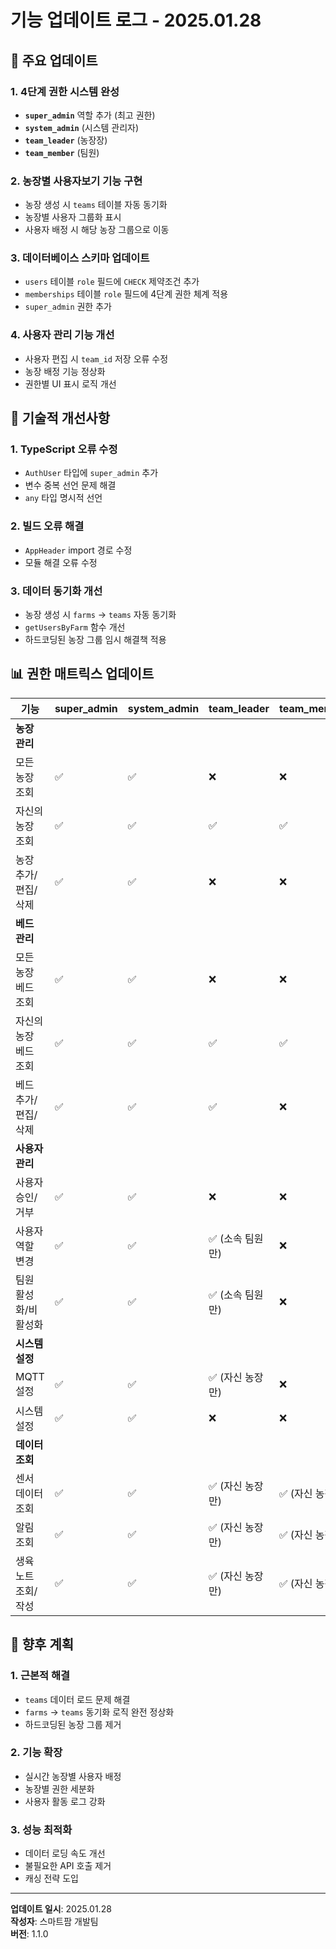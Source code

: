 # 기능 업데이트 로그 - 2025.01.28

## 🎯 **주요 업데이트**

### 1. **4단계 권한 시스템 완성**
- **`super_admin`** 역할 추가 (최고 권한)
- **`system_admin`** (시스템 관리자)
- **`team_leader`** (농장장)
- **`team_member`** (팀원)

### 2. **농장별 사용자보기 기능 구현**
- 농장 생성 시 `teams` 테이블 자동 동기화
- 농장별 사용자 그룹화 표시
- 사용자 배정 시 해당 농장 그룹으로 이동

### 3. **데이터베이스 스키마 업데이트**
- `users` 테이블 `role` 필드에 `CHECK` 제약조건 추가
- `memberships` 테이블 `role` 필드에 4단계 권한 체계 적용
- `super_admin` 권한 추가

### 4. **사용자 관리 기능 개선**
- 사용자 편집 시 `team_id` 저장 오류 수정
- 농장 배정 기능 정상화
- 권한별 UI 표시 로직 개선

## 🔧 **기술적 개선사항**

### 1. **TypeScript 오류 수정**
- `AuthUser` 타입에 `super_admin` 추가
- 변수 중복 선언 문제 해결
- `any` 타입 명시적 선언

### 2. **빌드 오류 해결**
- `AppHeader` import 경로 수정
- 모듈 해결 오류 수정

### 3. **데이터 동기화 개선**
- 농장 생성 시 `farms` → `teams` 자동 동기화
- `getUsersByFarm` 함수 개선
- 하드코딩된 농장 그룹 임시 해결책 적용

## 📊 **권한 매트릭스 업데이트**

| 기능 | super_admin | system_admin | team_leader | team_member |
|------|-------------|-------------|-------------|-------------|
| **농장 관리** | | | | |
| 모든 농장 조회 | ✅ | ✅ | ❌ | ❌ |
| 자신의 농장 조회 | ✅ | ✅ | ✅ | ✅ |
| 농장 추가/편집/삭제 | ✅ | ✅ | ❌ | ❌ |
| **베드 관리** | | | | |
| 모든 농장 베드 조회 | ✅ | ✅ | ❌ | ❌ |
| 자신의 농장 베드 조회 | ✅ | ✅ | ✅ | ✅ |
| 베드 추가/편집/삭제 | ✅ | ✅ | ✅ | ❌ |
| **사용자 관리** | | | | |
| 사용자 승인/거부 | ✅ | ✅ | ❌ | ❌ |
| 사용자 역할 변경 | ✅ | ✅ | ✅ (소속 팀원만) | ❌ |
| 팀원 활성화/비활성화 | ✅ | ✅ | ✅ (소속 팀원만) | ❌ |
| **시스템 설정** | | | | |
| MQTT 설정 | ✅ | ✅ | ✅ (자신 농장만) | ❌ |
| 시스템 설정 | ✅ | ✅ | ❌ | ❌ |
| **데이터 조회** | | | | |
| 센서 데이터 조회 | ✅ | ✅ | ✅ (자신 농장만) | ✅ (자신 농장만) |
| 알림 조회 | ✅ | ✅ | ✅ (자신 농장만) | ✅ (자신 농장만) |
| 생육 노트 조회/작성 | ✅ | ✅ | ✅ (자신 농장만) | ✅ (자신 농장만) |

## 🚀 **향후 계획**

### 1. **근본적 해결**
- `teams` 데이터 로드 문제 해결
- `farms` → `teams` 동기화 로직 완전 정상화
- 하드코딩된 농장 그룹 제거

### 2. **기능 확장**
- 실시간 농장별 사용자 배정
- 농장별 권한 세분화
- 사용자 활동 로그 강화

### 3. **성능 최적화**
- 데이터 로딩 속도 개선
- 불필요한 API 호출 제거
- 캐싱 전략 도입

---

**업데이트 일시**: 2025.01.28  
**작성자**: 스마트팜 개발팀  
**버전**: 1.1.0

